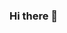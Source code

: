 ### Hi there 👋

<!--
**haider-22/haider-22** is a ✨ _special_ ✨ repository because its `README.md` (this file) appears on your GitHub profile.

Here are some ideas to get you started:
## Backend developer from Iraq (Mesopotamia)
- 🔭 I’m currently working in [https://iraquna.org/en](Iraquna)
- 🌱 I’m currently doing more
- 💬 Ask me about ...
- 📫 How to reach me: ...
- ⚡ Fun fact: I like walking, watching movies, fishing 😂
-->
